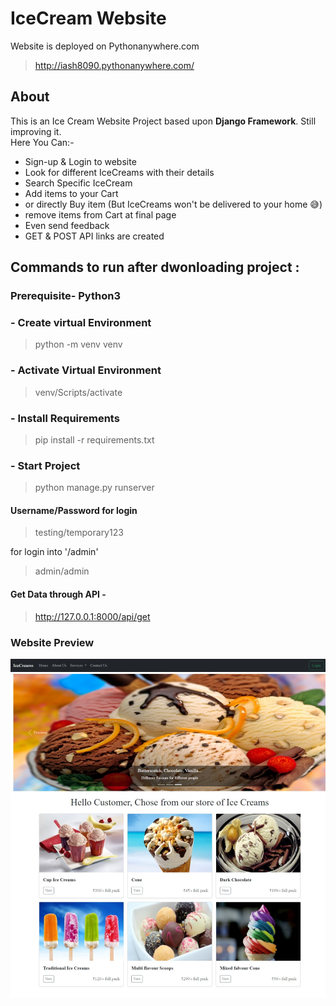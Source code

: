 # IceCream Website
Website is deployed on Pythonanywhere.com 
> http://iash8090.pythonanywhere.com/
## About
This is an Ice Cream Website Project based upon **Django Framework**. Still improving it.  
Here You Can:-
- Sign-up & Login to website
- Look for different IceCreams with their details
- Search Specific IceCream
- Add items to your Cart
- or directly Buy item (But IceCreams won't be delivered to your home 😅)
- remove items from Cart at final page
- Even send feedback
- GET & POST API links are created

## Commands to run after dwonloading project :

### Prerequisite- Python3 

### - Create virtual Environment
> python -m venv venv

### - Activate Virtual Environment
> venv/Scripts/activate

### - Install Requirements
> pip install -r requirements.txt

### - Start Project
> python manage.py runserver

#### Username/Password for login
> testing/temporary123

for login into '/admin'
> admin/admin

#### Get Data through API - 
> http://127.0.0.1:8000/api/get

### Website Preview

![plot](./static/img/Website%20Snapshot.jpeg)
